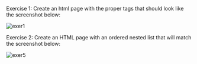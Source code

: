 Exercise 1: 
Create an html page with the proper tags that should look like the screenshot below:

![exer1](https://user-images.githubusercontent.com/14170402/36436894-cc95fa9e-1622-11e8-8e49-9307ac1b1b08.PNG)

Exercise 2: 
Create an HTML page with an ordered nested list that will match the screenshot below:

![exer5](https://user-images.githubusercontent.com/14170402/36436925-dc565848-1622-11e8-8527-382375f3f646.PNG)

